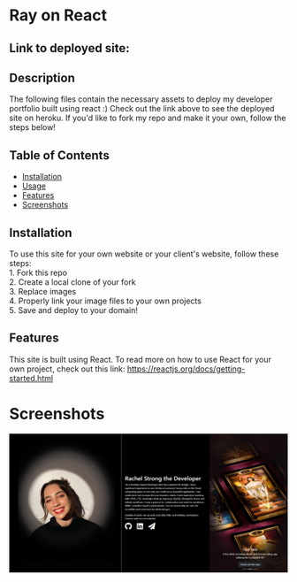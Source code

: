 # Ray on React

## Link to deployed site:


## Description 
The following files contain the necessary assets to deploy my developer portfolio built using react :) Check out the link above to see the deployed site on heroku. If you'd like to fork my repo and make it your own, follow the steps below!


## Table of Contents

* [Installation](#installation)
* [Usage](#usage)
* [Features](#features)
* [Screenshots](#screenshots)


## Installation

To use this site for your own website or your client's website, follow these steps:<br> 
    1. Fork this repo<br> 
    2. Create a local clone of your fork <br>
    3. Replace images<br> 
    4. Properly link your image files to your own projects<br>
    5. Save and deploy to your domain!


## Features

This site is built using React. To read more on how to use React for your own project, check out this link: https://reactjs.org/docs/getting-started.html  

# Screenshots

![Screenshot of site](/ray/public/screenshot.PNG)
